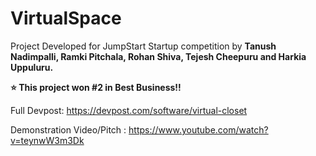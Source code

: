 # VirtualSpace

Project Developed for JumpStart Startup competition by **Tanush Nadimpalli, Ramki Pitchala, Rohan Shiva, Tejesh Cheepuru and Harkia Uppuluru.**

**⭐️ This project won #2 in Best Business!!**

Full Devpost: https://devpost.com/software/virtual-closet

Demonstration Video/Pitch : https://www.youtube.com/watch?v=teynwW3m3Dk
